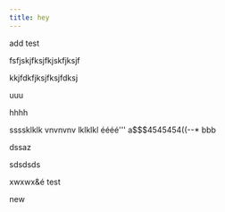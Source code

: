 ```yaml
---
title: hey
---
```

add test

fsfjskjfksjfkjskfjksjf

kkjfdkfjksjfksjfdksj

uuu

hhhh 

ssssklklk vnvnvnv lklklkl
éééé'''
a$$$4545454((--* bbb

dssaz

sdsdsds

xwxwx&é
test

new